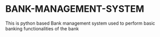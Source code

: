 # BANK-MANAGEMENT-SYSTEM
This is python based Bank management system used to perform basic banking functionalities of the bank
